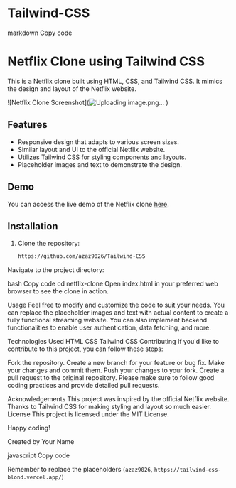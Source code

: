 ﻿# Tailwind-CSS

markdown
Copy code
# Netflix Clone using Tailwind CSS

This is a Netflix clone built using HTML, CSS, and Tailwind CSS. It mimics the design and layout of the Netflix website.

![Netflix Clone Screenshot](![Uploading image.png…]()
)

## Features

- Responsive design that adapts to various screen sizes.
- Similar layout and UI to the official Netflix website.
- Utilizes Tailwind CSS for styling components and layouts.
- Placeholder images and text to demonstrate the design.

## Demo

You can access the live demo of the Netflix clone [here](https://github.com/azaz9026/Tailwind-CSS).

## Installation

1. Clone the repository:

   ```bash
   https://github.com/azaz9026/Tailwind-CSS
Navigate to the project directory:

bash
Copy code
cd netflix-clone
Open index.html in your preferred web browser to see the clone in action.

Usage
Feel free to modify and customize the code to suit your needs. You can replace the placeholder images and text with actual content to create a fully functional streaming website. You can also implement backend functionalities to enable user authentication, data fetching, and more.

Technologies Used
HTML
CSS
Tailwind CSS
Contributing
If you'd like to contribute to this project, you can follow these steps:

Fork the repository.
Create a new branch for your feature or bug fix.
Make your changes and commit them.
Push your changes to your fork.
Create a pull request to the original repository.
Please make sure to follow good coding practices and provide detailed pull requests.

Acknowledgements
This project was inspired by the official Netflix website.
Thanks to Tailwind CSS for making styling and layout so much easier.
License
This project is licensed under the MIT License.

Happy coding!

Created by Your Name

javascript
Copy code

Remember to replace the placeholders (`azaz9026`, `https://tailwind-css-blond.vercel.app/`)
